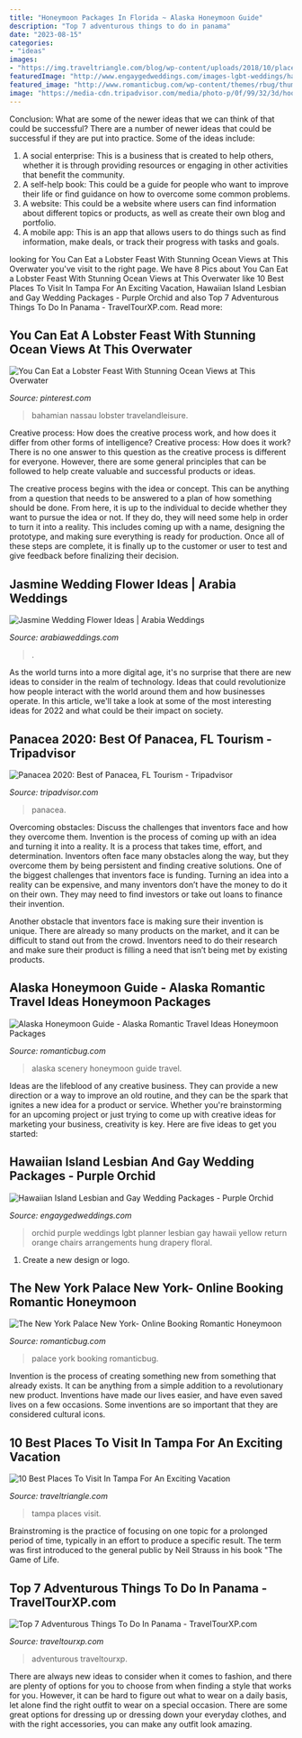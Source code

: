 ```yaml
---
title: "Honeymoon Packages In Florida ~ Alaska Honeymoon Guide"
description: "Top 7 adventurous things to do in panama"
date: "2023-08-15"
categories:
- "ideas"
images:
- "https://img.traveltriangle.com/blog/wp-content/uploads/2018/10/places-to-visit-in-Tampa-1.jpg"
featuredImage: "http://www.engaygedweddings.com/images-lgbt-weddings/hawaii-lgbt-weddings/purple-orchid-weddings/670-purple-orchid-weddings-purple-chair-decor.jpg"
featured_image: "http://www.romanticbug.com/wp-content/themes/rbug/thumbimg.php?src=wp-content/uploads/2013/03/Alaska1.jpg&amp;w=860&amp;h=350"
image: "https://media-cdn.tripadvisor.com/media/photo-p/0f/99/32/3d/hook-wreck-s-relaxing.jpg"
---
```



Conclusion: What are some of the newer ideas that we can think of that could be successful?
There are a number of newer ideas that could be successful if they are put into practice. Some of the ideas include: 
1. A social enterprise: This is a business that is created to help others, whether it is through providing resources or engaging in other activities that benefit the community. 
2. A self-help book: This could be a guide for people who want to improve their life or find guidance on how to overcome some common problems. 
3. A website: This could be a website where users can find information about different topics or products, as well as create their own blog and portfolio. 
4. A mobile app: This is an app that allows users to do things such as find information, make deals, or track their progress with tasks and goals.

	

		
looking for You Can Eat a Lobster Feast With Stunning Ocean Views at This Overwater you've visit to the right page. We have 8 Pics about You Can Eat a Lobster Feast With Stunning Ocean Views at This Overwater like 10 Best Places To Visit In Tampa For An Exciting Vacation, Hawaiian Island Lesbian and Gay Wedding Packages - Purple Orchid and also Top 7 Adventurous Things To Do In Panama - TravelTourXP.com. Read more:
		
    
## You Can Eat A Lobster Feast With Stunning Ocean Views At This Overwater

<img loading=lazy src="https://i.pinimg.com/736x/56/d8/09/56d8091d34e2b1d755ff6f61017ee184.jpg" onerror="this.onerror=null;this.src='https://tse2.mm.bing.net/th?id=OIP.d44k_AexLs2ejsLpb8DqpQHaEo&amp;pid=15.1';" alt="You Can Eat a Lobster Feast With Stunning Ocean Views at This Overwater">

_Source: pinterest.com_

>bahamian nassau lobster travelandleisure. 

	

Creative process: How does the creative process work, and how does it differ from other forms of intelligence?
Creative process: How does it work?
There is no one answer to this question as the creative process is different for everyone. However, there are some general principles that can be followed to help create valuable and successful products or ideas. 

The creative process begins with the idea or concept. This can be anything from a question that needs to be answered to a plan of how something should be done. From here, it is up to the individual to decide whether they want to pursue the idea or not. If they do, they will need some help in order to turn it into a reality. This includes coming up with a name, designing the prototype, and making sure everything is ready for production. Once all of these steps are complete, it is finally up to the customer or user to test and give feedback before finalizing their decision.

    
## Jasmine Wedding Flower Ideas | Arabia Weddings

<img loading=lazy src="https://www.arabiaweddings.com/sites/default/files/albums/2020/04/11/jasmine_wedding_flowers_4.jpg" onerror="this.onerror=null;this.src='https://tse3.mm.bing.net/th?id=OIP.7bJgl6xquqTVR8QZ6LVw3AHaLI&amp;pid=15.1';" alt="Jasmine Wedding Flower Ideas | Arabia Weddings">

_Source: arabiaweddings.com_

>. 

	

As the world turns into a more digital age, it's no surprise that there are new ideas to consider in the realm of technology. Ideas that could revolutionize how people interact with the world around them and how businesses operate. In this article, we'll take a look at some of the most interesting ideas for 2022 and what could be their impact on society.

    
## Panacea 2020: Best Of Panacea, FL Tourism - Tripadvisor

<img loading=lazy src="https://media-cdn.tripadvisor.com/media/photo-p/0f/99/32/3d/hook-wreck-s-relaxing.jpg" onerror="this.onerror=null;this.src='https://tse1.mm.bing.net/th?id=OIP.a2W6IWyIcNwbgcgKM_jonAHaNI&amp;pid=15.1';" alt="Panacea 2020: Best of Panacea, FL Tourism - Tripadvisor">

_Source: tripadvisor.com_

>panacea. 

	

Overcoming obstacles: Discuss the challenges that inventors face and how they overcome them.
Invention is the process of coming up with an idea and turning it into a reality. It is a process that takes time, effort, and determination. Inventors often face many obstacles along the way, but they overcome them by being persistent and finding creative solutions.
One of the biggest challenges that inventors face is funding. Turning an idea into a reality can be expensive, and many inventors don’t have the money to do it on their own. They may need to find investors or take out loans to finance their invention.

Another obstacle that inventors face is making sure their invention is unique. There are already so many products on the market, and it can be difficult to stand out from the crowd. Inventors need to do their research and make sure their product is filling a need that isn’t being met by existing products.

    
## Alaska Honeymoon Guide - Alaska Romantic Travel Ideas Honeymoon Packages

<img loading=lazy src="http://www.romanticbug.com/wp-content/themes/rbug/thumbimg.php?src=wp-content/uploads/2013/03/Alaska1.jpg&amp;w=860&amp;h=350" onerror="this.onerror=null;this.src='https://tse2.mm.bing.net/th?id=OIP.iEVCtc7Xmh3j-RMOeVlLCQHaDA&amp;pid=15.1';" alt="Alaska Honeymoon Guide - Alaska Romantic Travel Ideas Honeymoon Packages">

_Source: romanticbug.com_

>alaska scenery honeymoon guide travel. 

	

Ideas are the lifeblood of any creative business. They can provide a new direction or a way to improve an old routine, and they can be the spark that ignites a new idea for a product or service. Whether you're brainstorming for an upcoming project or just trying to come up with creative ideas for marketing your business, creativity is key. Here are five ideas to get you started: 
    
## Hawaiian Island Lesbian And Gay Wedding Packages - Purple Orchid

<img loading=lazy src="http://www.engaygedweddings.com/images-lgbt-weddings/hawaii-lgbt-weddings/purple-orchid-weddings/670-purple-orchid-weddings-purple-chair-decor.jpg" onerror="this.onerror=null;this.src='https://tse3.mm.bing.net/th?id=OIP.uYV1dN8dNdKFPJgTbn2EEQHaLF&amp;pid=15.1';" alt="Hawaiian Island Lesbian and Gay Wedding Packages - Purple Orchid">

_Source: engaygedweddings.com_

>orchid purple weddings lgbt planner lesbian gay hawaii yellow return orange chairs arrangements hung drapery floral. 

	

1. Create a new design or logo.

    
## The New York Palace New York- Online Booking Romantic Honeymoon

<img loading=lazy src="http://www.romanticbug.com/wp-content/themes/rbug/thumbimg.php?src=wp-content/uploads/2013/09/The-New-York-Palace.jpg&amp;w=800&amp;h=500" onerror="this.onerror=null;this.src='https://tse4.mm.bing.net/th?id=OIP.OuKrk7WJbii92wPB-rd86QHaEo&amp;pid=15.1';" alt="The New York Palace New York- Online Booking Romantic Honeymoon">

_Source: romanticbug.com_

>palace york booking romanticbug. 

	

Invention is the process of creating something new from something that already exists. It can be anything from a simple addition to a revolutionary new product. Inventions have made our lives easier, and have even saved lives on a few occasions. Some inventions are so important that they are considered cultural icons.

    
## 10 Best Places To Visit In Tampa For An Exciting Vacation

<img loading=lazy src="https://img.traveltriangle.com/blog/wp-content/uploads/2018/10/places-to-visit-in-Tampa-1.jpg" onerror="this.onerror=null;this.src='https://tse4.mm.bing.net/th?id=OIP.KilMAg5Wu6BBAab34KPElgHaE8&amp;pid=15.1';" alt="10 Best Places To Visit In Tampa For An Exciting Vacation">

_Source: traveltriangle.com_

>tampa places visit. 

	

Brainstroming is the practice of focusing on one topic for a prolonged period of time, typically in an effort to produce a specific result. The term was first introduced to the general public by Neil Strauss in his book "The Game of Life.

    
## Top 7 Adventurous Things To Do In Panama - TravelTourXP.com

<img loading=lazy src="https://www.traveltourxp.com/wp-content/uploads/2017/01/Things-To-Do-In-Panama.jpg" onerror="this.onerror=null;this.src='https://tse2.mm.bing.net/th?id=OIP.Io4lD2NHqRQuSFDxEq66ewHaKS&amp;pid=15.1';" alt="Top 7 Adventurous Things To Do In Panama - TravelTourXP.com">

_Source: traveltourxp.com_

>adventurous traveltourxp. 

	

There are always new ideas to consider when it comes to fashion, and there are plenty of options for you to choose from when finding a style that works for you. However, it can be hard to figure out what to wear on a daily basis, let alone find the right outfit to wear on a special occasion. There are some great options for dressing up or dressing down your everyday clothes, and with the right accessories, you can make any outfit look amazing.

